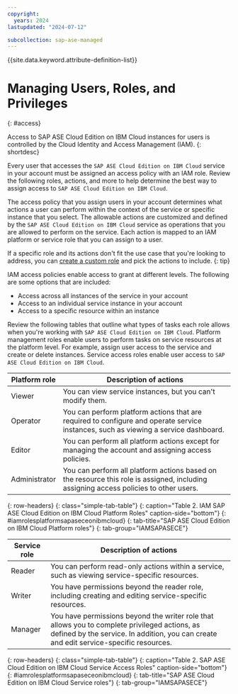```yaml
---
copyright:
  years: 2024
lastupdated: "2024-07-12"

subcollection: sap-ase-managed
---
```


{{site.data.keyword.attribute-definition-list}}

# Managing Users, Roles, and Privileges
{: #access}

Access to SAP ASE Cloud Edition on IBM Cloud instances for users is controlled by the Cloud Identity and Access Management (IAM).
{: shortdesc}

Every user that accesses the `SAP ASE Cloud Edition on IBM Cloud` service in your account must be assigned an access policy with an IAM role. Review the following roles, actions, and more to help determine the best way to assign access to `SAP ASE Cloud Edition on IBM Cloud`.

The access policy that you assign users in your account determines what actions a user can perform within the context of the service or specific instance that you select. The allowable actions are customized and defined by the `SAP ASE Cloud Edition on IBM Cloud` service as operations that you are allowed to perform on the service. Each action is mapped to an IAM platform or service role that you can assign to a user.

If a specific role and its actions don't fit the use case that you're looking to address, you can [create a custom role](/docs/account?topic=account-custom-roles&interface=ui#custom-access-roles) and pick the actions to include.
{: tip}

IAM access policies enable access to grant at different levels. The following are some options that are included:

- Access across all instances of the service in your account
- Access to an individual service instance in your account
- Access to a specific resource within an instance

Review the following tables that outline what types of tasks each role allows when you're working with `SAP ASE Cloud Edition on IBM Cloud`. Platform management roles enable users to perform tasks on service resources at the platform level. For example, assign user access to the service and create or delete instances. Service access roles enable user access to `SAP ASE Cloud Edition on IBM Cloud`.

| Platform role | Description of actions                                                                                                                |
| ------------- | ------------------------------------------------------------------------------------------------------------------------------------- |
| Viewer        | You can view service instances, but you can't modify them.                                                                            |
| Operator      | You can perform platform actions that are required to configure and operate service instances, such as viewing a service dashboard.   |
| Editor        | You can perform all platform actions except for managing the account and assigning access policies.                                   |
| Administrator | You can perform all platform actions based on the resource this role is assigned, including assigning access policies to other users. |
{: row-headers}
{: class="simple-tab-table"}
{: caption="Table 2. IAM SAP ASE Cloud Edition on IBM Cloud Platform Roles" caption-side="bottom"}
{: #iamrolesplatformsapaseceonibmcloud}
{: tab-title="SAP ASE Cloud Edition on IBM Cloud Platform roles"}
{: tab-group="IAMSAPASECE"}

| Service role | Description of actions                                                                                                                                                                  |
| ------------ | --------------------------------------------------------------------------------------------------------------------------------------------------------------------------------------- |
| Reader       | You can perform read-only actions within a service, such as viewing service-specific resources.                                                                                         |
| Writer       | You have permissions beyond the reader role, including creating and editing service-specific resources.                                                                                 |
| Manager      | You have permissions beyond the writer role that allows you to complete privileged actions, as defined by the service. In addition, you can create and edit service-specific resources. |
{: row-headers}
{: class="simple-tab-table"}
{: caption="Table 2. SAP ASE Cloud Edition on IBM Cloud Service Access Roles" caption-side="bottom"}
{: #iamrolesplatformsapaseceonibmcloud}
{: tab-title="SAP ASE Cloud Edition on IBM Cloud Service roles"}
{: tab-group="IAMSAPASECE"}
